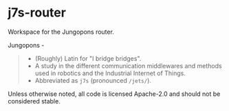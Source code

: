 # j7s-router

Workspace for the Jungopons router.

Jungopons -
> - (Roughly) Latin for "I bridge bridges".
> - A study in the different communication middlewares and methods used in
>   robotics and the Industrial Internet of Things.
> - Abbreviated as `j7s` (pronounced `/jets/`).

Unless otherwise noted, all code is licensed Apache-2.0 and should not be
considered stable.
